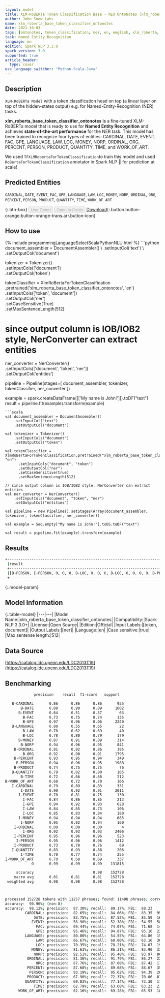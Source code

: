 ```yaml
---
layout: model
title: XLM-RoBERTa Token Classification Base - NER OntoNotes (xlm_roberta_base_token_classifier_ontonotes)
author: John Snow Labs
name: xlm_roberta_base_token_classifier_ontonotes
date: 2021-10-03
tags: [ontonotes, token_classification, ner, en, english, xlm_roberta, open_source]
task: Named Entity Recognition
language: en
edition: Spark NLP 3.3.0
spark_version: 3.0
supported: true
article_header:
  type: cover
use_language_switcher: "Python-Scala-Java"
---
```


## Description

`XLM-RoBERTa Model` with a token classification head on top (a linear layer on top of the hidden-states output) e.g. for Named-Entity-Recognition (NER) tasks.


**xlm_roberta_base_token_classifier_ontonotes** is a fine-tuned XLM-RoBERTa model that is ready to use for **Named Entity Recognition** and achieves **state-of-the-art performance** for the NER task. This model has been trained to recognize four types of entities: CARDINAL, DATE, EVENT, FAC, GPE, LANGUAGE, LAW, LOC, MONEY, NORP, ORDINAL, ORG, PERCENT, PERSON, PRODUCT, QUANTITY, TIME, and WORK_OF_ART.

We used `TFXLMRobertaForTokenClassification`to train this model and used `RoBertaForTokenClassification` annotator in Spark NLP 🚀 for prediction at scale!

## Predicted Entities

`CARDINAL`, `DATE`, `EVENT`, `FAC`, `GPE`, `LANGUAGE`, `LAW`, `LOC`, `MONEY`, `NORP`, `ORDINAL`, `ORG`, `PERCENT`, `PERSON`, `PRODUCT`, `QUANTITY`, `TIME`, `WORK_OF_ART`

{:.btn-box}
<button class="button button-orange" disabled>Live Demo</button>
<button class="button button-orange" disabled>Open in Colab</button>
[Download](https://s3.amazonaws.com/auxdata.johnsnowlabs.com/public/models/xlm_roberta_base_token_classifier_ontonotes_en_3.3.0_3.0_1633271114226.zip){:.button.button-orange.button-orange-trans.arr.button-icon}

## How to use



<div class="tabs-box" markdown="1">
{% include programmingLanguageSelectScalaPythonNLU.html %}
```python
document_assembler = DocumentAssembler() \
    .setInputCol('text') \
    .setOutputCol('document')

tokenizer = Tokenizer() \
    .setInputCols(['document']) \
    .setOutputCol('token')

tokenClassifier = XlmRoBertaForTokenClassification \
      .pretrained('xlm_roberta_base_token_classifier_ontonotes', 'en') \
      .setInputCols(['token', 'document']) \
      .setOutputCol('ner') \
      .setCaseSensitive(True) \
      .setMaxSentenceLength(512)

# since output column is IOB/IOB2 style, NerConverter can extract entities
ner_converter = NerConverter() \
    .setInputCols(['document', 'token', 'ner']) \
    .setOutputCol('entities')

pipeline = Pipeline(stages=[
    document_assembler, 
    tokenizer,
    tokenClassifier,
    ner_converter
])

example = spark.createDataFrame([['My name is John!']]).toDF("text")
result = pipeline.fit(example).transform(example)
```
```scala
val document_assembler = DocumentAssembler() 
    .setInputCol("text") 
    .setOutputCol("document")

val tokenizer = Tokenizer() 
    .setInputCols("document") 
    .setOutputCol("token")

val tokenClassifier = XlmRoBertaForTokenClassification.pretrained("xlm_roberta_base_token_classifier_ontonotes", "en")
      .setInputCols("document", "token")
      .setOutputCol("ner")
      .setCaseSensitive(true)
      .setMaxSentenceLength(512)

// since output column is IOB/IOB2 style, NerConverter can extract entities
val ner_converter = NerConverter() 
    .setInputCols("document", "token", "ner") 
    .setOutputCol("entities")

val pipeline = new Pipeline().setStages(Array(document_assembler, tokenizer, tokenClassifier, ner_converter))

val example = Seq.empty["My name is John!"].toDS.toDF("text")

val result = pipeline.fit(example).transform(example)
```
</div>

## Results

```bash
+------------------------------------------------------------------------------------+
 |result                                                                              |
 +------------------------------------------------------------------------------------+
 |[B-PERSON, I-PERSON, O, O, O, B-LOC, O, O, O, B-LOC, O, O, O, O, B-PERSON, O, O, O, O, B-LOC]|
 +------------------------------------------------------------------------------------+

```

{:.model-param}
## Model Information

{:.table-model}
|---|---|
|Model Name:|xlm_roberta_base_token_classifier_ontonotes|
|Compatibility:|Spark NLP 3.3.0+|
|License:|Open Source|
|Edition:|Official|
|Input Labels:|[token, document]|
|Output Labels:|[ner]|
|Language:|en|
|Case sensitive:|true|
|Max sentense length:|512|

## Data Source

[https://catalog.ldc.upenn.edu/LDC2013T19](https://catalog.ldc.upenn.edu/LDC2013T19)

## Benchmarking

```bash
             precision    recall  f1-score   support

   B-CARDINAL       0.86      0.86      0.86       935
       B-DATE       0.88      0.90      0.89      1602
      B-EVENT       0.64      0.51      0.57        63
        B-FAC       0.73      0.75      0.74       135
        B-GPE       0.97      0.96      0.96      2240
   B-LANGUAGE       0.80      0.55      0.65        22
        B-LAW       0.78      0.62      0.69        40
        B-LOC       0.78      0.80      0.79       179
      B-MONEY       0.87      0.91      0.89       314
       B-NORP       0.94      0.96      0.95       841
    B-ORDINAL       0.81      0.92      0.86       195
        B-ORG       0.92      0.90      0.91      1795
    B-PERCENT       0.93      0.95      0.94       349
     B-PERSON       0.94      0.96      0.95      1988
    B-PRODUCT       0.74      0.75      0.75        76
   B-QUANTITY       0.79      0.82      0.80       105
       B-TIME       0.72      0.66      0.68       212
B-WORK_OF_ART       0.68      0.72      0.70       166
   I-CARDINAL       0.79      0.89      0.83       331
       I-DATE       0.90      0.92      0.91      2011
      I-EVENT       0.70      0.81      0.75       130
        I-FAC       0.84      0.86      0.85       213
        I-GPE       0.94      0.92      0.93       628
        I-LAW       0.84      0.65      0.73       106
        I-LOC       0.85      0.83      0.84       180
      I-MONEY       0.94      0.94      0.94       685
       I-NORP       0.95      0.92      0.94       160
    I-ORDINAL       0.00      0.00      0.00         4
        I-ORG       0.92      0.93      0.93      2406
    I-PERCENT       0.95      0.96      0.96       523
     I-PERSON       0.95      0.96      0.96      1412
    I-PRODUCT       0.73      0.78      0.76        69
   I-QUANTITY       0.83      0.93      0.88       206
       I-TIME       0.70      0.77      0.74       255
I-WORK_OF_ART       0.70      0.68      0.69       337
            O       0.99      0.99      0.99    131815

     accuracy                           0.98    152728
    macro avg       0.81      0.81      0.81    152728
 weighted avg       0.98      0.98      0.98    152728



processed 152728 tokens with 11257 phrases; found: 11498 phrases; correct: 10038.
accuracy:  90.96%; (non-O)
accuracy:  98.12%; precision:  87.30%; recall:  89.17%; FB1:  88.23
         CARDINAL: precision:  82.65%; recall:  84.06%; FB1:  83.35  951
             DATE: precision:  83.75%; recall:  87.52%; FB1:  85.59  1674
            EVENT: precision:  56.90%; recall:  52.38%; FB1:  54.55  58
              FAC: precision:  69.44%; recall:  74.07%; FB1:  71.68  144
              GPE: precision:  95.46%; recall:  94.87%; FB1:  95.16  2226
         LANGUAGE: precision:  80.00%; recall:  54.55%; FB1:  64.86  15
              LAW: precision:  66.67%; recall:  60.00%; FB1:  63.16  36
              LOC: precision:  70.35%; recall:  78.21%; FB1:  74.07  199
            MONEY: precision:  81.63%; recall:  86.31%; FB1:  83.90  332
             NORP: precision:  92.51%; recall:  95.48%; FB1:  93.97  868
          ORDINAL: precision:  81.36%; recall:  91.79%; FB1:  86.27  220
              ORG: precision:  87.76%; recall:  87.08%; FB1:  87.42  1781
          PERCENT: precision:  87.68%; recall:  89.68%; FB1:  88.67  357
           PERSON: precision:  93.19%; recall:  95.62%; FB1:  94.39  2040
          PRODUCT: precision:  67.90%; recall:  72.37%; FB1:  70.06  81
         QUANTITY: precision:  69.83%; recall:  77.14%; FB1:  73.30  116
             TIME: precision:  62.79%; recall:  63.68%; FB1:  63.23  215
      WORK_OF_ART: precision:  62.16%; recall:  69.28%; FB1:  65.53  185
```
